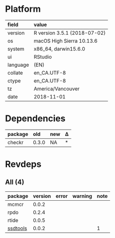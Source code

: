 # Platform

|field    |value                        |
|:--------|:----------------------------|
|version  |R version 3.5.1 (2018-07-02) |
|os       |macOS High Sierra 10.13.6    |
|system   |x86_64, darwin15.6.0         |
|ui       |RStudio                      |
|language |(EN)                         |
|collate  |en_CA.UTF-8                  |
|ctype    |en_CA.UTF-8                  |
|tz       |America/Vancouver            |
|date     |2018-11-01                   |

# Dependencies

|package |old   |new |Δ  |
|:-------|:-----|:---|:--|
|checkr  |0.3.0 |NA  |*  |

# Revdeps

## All (4)

|package                          |version |error |warning |note |
|:--------------------------------|:-------|:-----|:-------|:----|
|mcmcr                            |0.0.2   |      |        |     |
|rpdo                             |0.2.4   |      |        |     |
|rtide                            |0.0.5   |      |        |     |
|[ssdtools](problems.md#ssdtools) |0.0.2   |      |        |1    |

